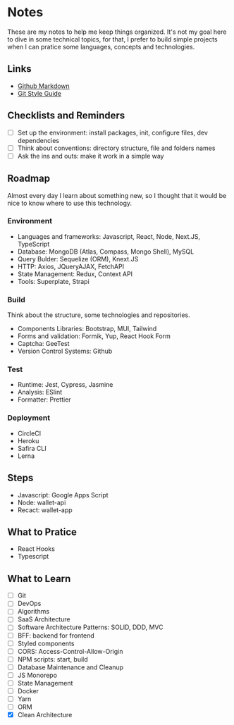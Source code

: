 # Notes
These are my notes to help me keep things organized. It's not my goal here to dive in some technical topics, for that, I prefer to build simple projects when I can pratice some languages, concepts and technologies.

## Links
- [Github Markdown](https://docs.github.com/en/get-started/writing-on-github/getting-started-with-writing-and-formatting-on-github/basic-writing-and-formatting-syntax#GitHub-flavored-markdown)
- [Git Style Guide](https://udacity.github.io/git-styleguide/index.html)

## Checklists and Reminders

- [ ] Set up the environment: install packages, init, configure files, dev dependencies
- [ ] Think about conventions: directory structure, file and folders names
- [ ] Ask the ins and outs: make it work in a simple way

## Roadmap
Almost every day I learn about something new, so I thought that it would be nice to know where to use this technology.

### Environment
- Languages and frameworks: Javascript, React, Node, Next.JS, TypeScript
- Database: MongoDB (Atlas, Compass, Mongo Shell), MySQL
- Query Bulder: Sequelize (ORM), Knext.JS
- HTTP: Axios, JQueryAJAX, FetchAPI
- State Management: Redux, Context API
- Tools: Superplate, Strapi

### Build
Think about the structure, some technologies and repositories.

- Components Libraries: Bootstrap, MUI, Tailwind
- Forms and validation: Formik, Yup, React Hook Form
- Captcha: GeeTest
- Version Control Systems: Github

### Test

- Runtime: Jest, Cypress, Jasmine
- Analysis: ESlint
- Formatter: Prettier

### Deployment

- CircleCI
- Heroku
- Safira CLI
- Lerna

## Steps
- Javascript: Google Apps Script
- Node: wallet-api
- Recact: wallet-app

## What to Pratice
- React Hooks
- Typescript

## What to Learn
- [ ] Git
- [ ] DevOps
- [ ] Algorithms
- [ ] SaaS Architecture
- [ ] Software Architecture Patterns: SOLID, DDD, MVC
- [ ] BFF: backend for frontend
- [ ] Styled components
- [ ] CORS: Access-Control-Allow-Origin
- [ ] NPM scripts: start, build
- [ ] Database Maintenance and Cleanup
- [ ] JS Monorepo
- [ ] State Management
- [ ] Docker
- [ ] Yarn
- [ ] ORM
- [X] Clean Architecture